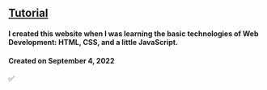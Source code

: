 ## [Tutorial](https://www.youtube.com/watch?v=jGztmzs1U2U)

#### I created this website when I was learning the basic technologies of Web Development: HTML, CSS, and a little JavaScript.

#### Created on September 4, 2022

✅
